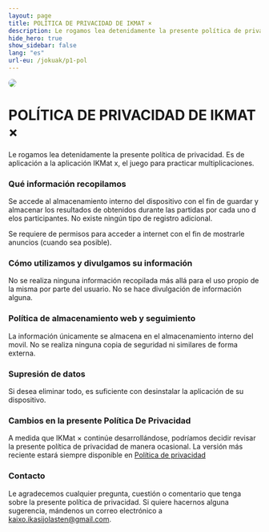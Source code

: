 ```yaml
---
layout: page
title: POLÍTICA DE PRIVACIDAD DE IKMAT ×
description: Le rogamos lea detenidamente la presente política de privacidad. Es de aplicación a la aplicación IKMat x, el juego para practicar multiplicaciones.
hide_hero: true
show_sidebar: false
lang: "es"
url-eu: /jokuak/p1-pol
---
```

<div class="columns is-centered">
    <div class="column is-4-desktop is-6-tablet  is-8-mobile">
        <img src="../../img/google_play_imagen_1024_mult.png" style="border-radius: 10px"/>
    </div>
</div>

# POLÍTICA DE PRIVACIDAD DE IKMAT ×
Le rogamos lea detenidamente la presente política de privacidad. Es de aplicación a la aplicación IKMat x, el juego para practicar multiplicaciones.

### Qué información recopilamos
Se accede al almacenamiento interno del dispositivo con el fin de guardar y almacenar los resultados de obtenidos durante las partidas por cada uno d elos participantes. No existe ningún tipo de registro adicional.

Se requiere de permisos para acceder a internet con el fin de mostrarle anuncios (cuando sea posible).

### Cómo utilizamos y divulgamos su información
No se realiza ninguna información recopilada más allá para el uso propio de la misma por parte del usuario. No se hace divulgación de información alguna.

### Política de almacenamiento web y seguimiento
La información únicamente se almacena en el almacenamiento interno del movil. No se realiza ninguna copia de seguridad ni similares de forma externa.

### Supresión de datos
Si desea eliminar todo, es suficiente con desinstalar la aplicación de su dispositivo.

### Cambios en la presente Política De Privacidad
A medida que IKMat × continúe desarrollándose, podríamos decidir revisar la presente política de privacidad de manera ocasional. La versión más reciente estará siempre disponible en [Política de privacidad](/juegos/p1-pol)

### Contacto <i class="fas fa-envelope"></i>
Le agradecemos cualquier pregunta, cuestión o comentario que tenga sobre la presente política de privacidad. Si quiere hacernos alguna sugerencia, mándenos un correo electrónico a kaixo.ikasijolasten@gmail.com.